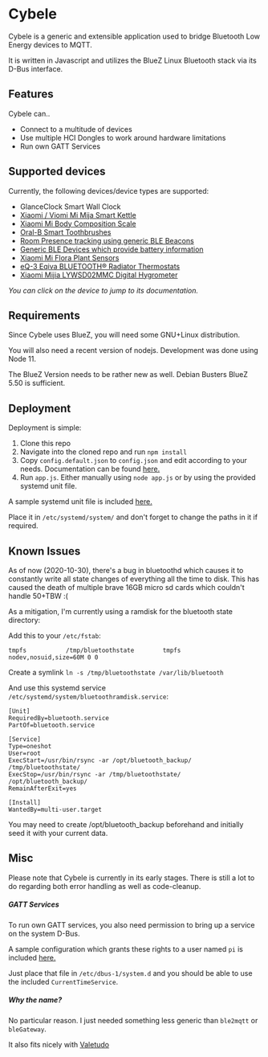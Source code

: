 # Cybele

Cybele is a generic and extensible application used to bridge Bluetooth Low Energy devices to MQTT.

It is written in Javascript and utilizes the BlueZ Linux Bluetooth stack via its D-Bus interface.

## Features
Cybele can..
* Connect to a multitude of devices
* Use multiple HCI Dongles to work around hardware limitations
* Run own GATT Services

## Supported devices
Currently, the following devices/device types are supported:

* GlanceClock Smart Wall Clock
* [Xiaomi / Viomi Mi Mija Smart Kettle](docs/devices/MiSmartKettle.md)
* [Xiaomi Mi Body Composition Scale](docs/devices/MiBodyCompositionScale.md)
* [Oral-B Smart Toothbrushes](docs/devices/OralBToothbrush.md)
* [Room Presence tracking using generic BLE Beacons](docs/devices/RoomPresenceBeacon.md)
* [Generic BLE Devices which provide battery information](docs/devices/BatteryPoweredDevice.md)
* [Xiaomi Mi Flora Plant Sensors](docs/devices/MiFlora.md)
* [eQ-3 Eqiva BLUETOOTH® Radiator Thermostats](docs/devices/EqivaThermostat.md)
* [Xiaomi Mijia LYWSD02MMC Digital Hygrometer](docs/devices/MiLYWSD02MMC.md)

_You can click on the device to jump to its documentation._

## Requirements
Since Cybele uses BlueZ, you will need some GNU+Linux distribution.

You will also need a recent version of nodejs. Development was done using Node 11.

The BlueZ Version needs to be rather new as well. Debian Busters BlueZ 5.50 is sufficient.

## Deployment
Deployment is simple:
1. Clone this repo
2. Navigate into the cloned repo and run `npm install`
3. Copy `config.default.json` to `config.json` and edit according to your needs. Documentation can be found [here.](docs/index.md)
4. Run `app.js`. Either manually using `node app.js` or by using the provided systemd unit file.

A sample systemd unit file is included [here.](deployment/systemd/cybele.service)

Place it in `/etc/systemd/system/` and don't forget to change the paths in it if required.

## Known Issues
As of now (2020-10-30), there's a bug in bluetoothd which causes it to constantly write all state changes of everything all the time to disk.
This has caused the death of multiple brave 16GB micro sd cards which couldn't handle 50+TBW :(

As a mitigation, I'm currently using a ramdisk for the bluetooth state directory:

Add this to your `/etc/fstab`:

```
tmpfs           /tmp/bluetoothstate        tmpfs   nodev,nosuid,size=60M 0 0
```

Create a symlink `ln -s /tmp/bluetoothstate /var/lib/bluetooth`

And use this systemd service `/etc/systemd/system/bluetoothramdisk.service`:

```
[Unit]
RequiredBy=bluetooth.service
PartOf=bluetooth.service

[Service]
Type=oneshot
User=root
ExecStart=/usr/bin/rsync -ar /opt/bluetooth_backup/ /tmp/bluetoothstate/
ExecStop=/usr/bin/rsync -ar /tmp/bluetoothstate/ /opt/bluetooth_backup/
RemainAfterExit=yes

[Install]
WantedBy=multi-user.target
```

You may need to create /opt/bluetooth_backup beforehand and initially seed it with your current data.


## Misc
Please note that Cybele is currently in its early stages.
There is still a lot to do regarding both error handling as well as code-cleanup.

##### GATT Services
To run own GATT services, you also need permission to bring up a service on the system D-Bus.

A sample configuration which grants these rights to a user named `pi` is included [here.](deployment/dbus/cybele.conf)

Just place that file in `/etc/dbus-1/system.d` and you should be able to use the included `CurrentTimeService`.

##### Why the name?
No particular reason. I just needed something less generic than `ble2mqtt` or `bleGateway`.

It also fits nicely with [Valetudo](https://github.com/Hypfer/Valetudo)
